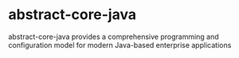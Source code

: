 # abstract-core-java
abstract-core-java provides a comprehensive programming and configuration model for modern Java-based enterprise applications
